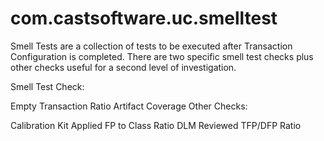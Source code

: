 # com.castsoftware.uc.smelltest
Smell Tests are a collection of tests to be executed after Transaction Configuration is completed.  There are two specific smell test checks plus other checks useful for a second level of investigation.

Smell Test Check:

Empty Transaction Ratio
Artifact Coverage
Other Checks:

Calibration Kit Applied
FP to Class Ratio
DLM Reviewed
TFP/DFP Ratio
